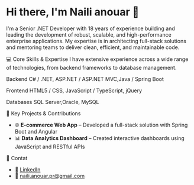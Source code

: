 #  Hi there, I'm Naili anouar 👋

I'm a Senior .NET Developer with 18 years of experience building and leading the development of robust, scalable, and high-performance enterprise applications. My expertise is in architecting full-stack solutions and mentoring teams to deliver clean, efficient, and maintainable code.

💻 Core Skills & Expertise
I have extensive experience across a wide range of technologies, from backend frameworks to database management.

Backend
C# / .NET, ASP.NET / ASP.NET MVC,Java / Spring Boot

Frontend
HTML5 / CSS, JavaScript / TypeScript, jQuery

Databases
SQL Server,Oracle, MySQL

🚀 Key Projects & Contributions

- 🌐 **E-commerce Web App** – Developed a full-stack solution with Spring Boot and Angular
- 📊 **Data Analytics Dashboard** – Created interactive dashboards using JavaScript and RESTful APIs

🤝 Contat

- 💼 [LinkedIn](https://lpgte.github.io/nailianouar/)
- 📧 naili.anouar.pr@gmail.com
